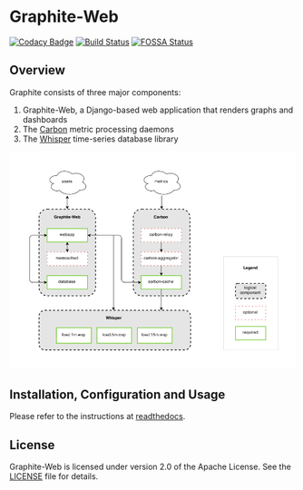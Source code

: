 # Graphite-Web

[![Codacy Badge](https://api.codacy.com/project/badge/Grade/5e94ef79c2ea441aaf209cfb2851849e)](https://www.codacy.com/app/graphite-project/graphite-web?utm_source=github.com&utm_medium=referral&utm_content=graphite-project/graphite-web&utm_campaign=badger)
[![Build Status](https://travis-ci.org/graphite-project/graphite-web.png?branch=master)](https://travis-ci.org/graphite-project/graphite-web)
[![FOSSA Status](https://app.fossa.io/api/projects/git%2Bhttps%3A%2F%2Fgithub.com%2Fgraphite-project%2Fgraphite-web.svg?type=shield)](https://app.fossa.io/projects/git%2Bhttps%3A%2F%2Fgithub.com%2Fgraphite-project%2Fgraphite-web?ref=badge_shield)

## Overview

Graphite consists of three major components:

1. Graphite-Web, a Django-based web application that renders graphs and dashboards
2. The [Carbon](https://github.com/graphite-project/carbon) metric processing daemons
3. The [Whisper](https://github.com/graphite-project/whisper) time-series database library

![Graphite Components](https://github.com/graphite-project/graphite-web/raw/master/webapp/content/img/overview.png "Graphite Components")

## Installation, Configuration and Usage

Please refer to the instructions at [readthedocs](http://graphite.readthedocs.io/).

## License

Graphite-Web is licensed under version 2.0 of the Apache License. See the [LICENSE](https://github.com/graphite-project/graphite-web/blob/master/LICENSE) file for details.

